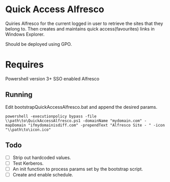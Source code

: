 # Quick Access Alfresco

Quiries Alfresco for the current logged in user to retrieve the sites that they belong to. Then creates and maintains quick access(favourites) links in Windows Explorer. 

Should be deployed using GPO.

# Requires
Powershell version 3+
SSO enabled Alfresco

## Running 
Edit bootstrapQuickAccessAlfresco.bat and append the desired params.

`powershell -executionpolicy bypass -file \\path\to\QuickAccessAlfresco.ps1 -domainName "mydomain.com" -mapDomain "ifmydomainisdiff.com" -prependText "Alfresco Site - " -icon "\\path\to\icon.ico"`

## Todo
- [ ] Strip out hardcoded values.
- [ ] Test Kerberos.
- [ ] An init function to process params set by the bootstrap script.
- [ ] Create and enable schedule.
